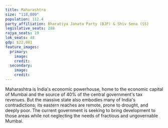 ```yaml
---
title: Maharashtra
size: "118,809"
population: 112.4
party_affiliation: Bharatiya Janata Party (BJP) & Shiv Sena (SS)
legislative_seats: 288
rajya_seats: 19
lok_seats: 48
gdp: $22,881
feature_images:
  primary:
    image: 
    credit: 
  secondary:
    image: 
    credit: 
---
```


Maharashtra is India's economic powerhouse, home to the economic capital of Mumbai and the source of 40% of the central government's tax revenues. But the massive state also embodies many of India's contradictions; its eastern reaches are remote, prone to drought, and deeply poor. The current government is seeking to bring development to those areas while not neglecting the needs of fractious and ungovernable Mumbai.

